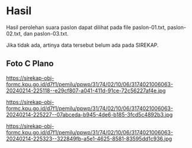 # Hasil

Hasil perolehan suara paslon dapat dilihat pada file paslon-01.txt, paslon-02.txt, dan paslon-03.txt.

Jika tidak ada, artinya data tersebut belum ada pada SIREKAP.

## Foto C Plano

https://sirekap-obj-formc.kpu.go.id/d7f1/pemilu/ppwp/31/74/02/10/06/3174021006063-20240214-225118--e29cf807-a041-411d-91ce-72c56227af4e.jpg

https://sirekap-obj-formc.kpu.go.id/d7f1/pemilu/ppwp/31/74/02/10/06/3174021006063-20240214-225227--07abceda-b945-4de6-b185-3fcd5c4892b3.jpg

https://sirekap-obj-formc.kpu.go.id/d7f1/pemilu/ppwp/31/74/02/10/06/3174021006063-20240214-225323--322849fb-a5e1-4625-8581-83595dd1c936.jpg
